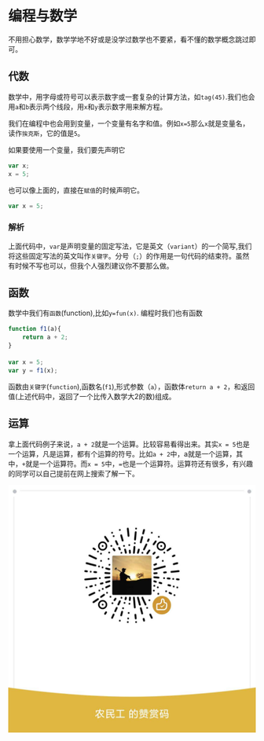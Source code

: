 # 编程与数学

不用担心数学，数学学地不好或是没学过数学也不要紧，看不懂的数学概念跳过即可。

## 代数

数学中，用字母或符号可以表示数字或一套复杂的计算方法，如`tag(45)`.我们也会用`a`和`b`表示两个线段，用`x`和`y`表示数字用来解方程。

我们在编程中也会用到变量，一个变量有名字和值。例如`x=5`那么`x`就是变量名，读作`挨克斯`，它的值是`5`。

如果要使用一个变量，我们要先声明它

```js
var x;
x = 5;
```

也可以像上面的，直接在`赋值`的时候声明它。

```js
var x = 5;
```

### 解析

上面代码中，`var`是声明变量的固定写法，它是英文（`variant`）的一个简写,我们将这些固定写法的英文叫作`关键字`。分号（`;`）的作用是一句代码的结束符。虽然有时候不写也可以，但我个人强烈建议你不要那么做。

## 函数

数学中我们有`函数`(function),比如`y=fun(x)`. 编程时我们也有函数

```ts
function f1(a){
	return a + 2;
}

var x = 5;
var y = f1(x);
```

函数由`关键字`(`function`),函数名(`f1`),形式参数（`a`），函数体`return a + 2`，和返回值(上述代码中，返回了一个比传入数学大2的数)组成。

## 运算

拿上面代码例子来说，`a + 2`就是一个运算。比较容易看得出来。其实`x = 5`也是一个运算，凡是运算，都有个运算的符号。比如`a + 2`中，a就是一个运算，其中，`+`就是一个运算符。而`x = 5`中，`=`也是一个运算符。运算符还有很多，有兴趣的同学可以自己提前在网上搜索了解一下。

![打赏](../images/dashang.jpg)

